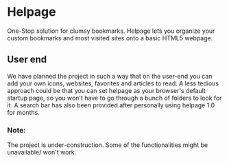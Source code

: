 # Helpage
One-Stop solution for clumsy bookmarks. Helpage lets you organize your custom bookmarks and most visited sites onto a basic HTML5 webpage.

## User end
We have planned the project in such a way that on the user-end you can add your own icons, websites, favorites and articles to read.
A less tedious approach could be that you can set helpage as your browser's default startup page, so you won't have to go through a bunch of folders to look for it.
A search bar has also been provided after personally using helpage 1.0 for months.

### Note:
The project is under-construction. Some of the functionalities might be unavailable/ won't work.
